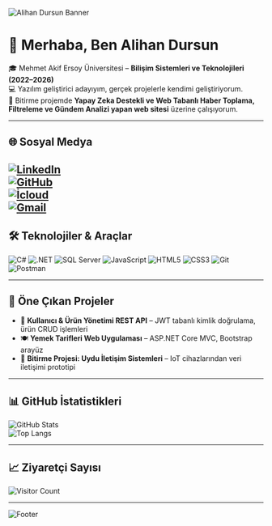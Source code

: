 <!-- Profil Banner -->
![Alihan Dursun Banner](https://capsule-render.vercel.app/api?type=soft&height=300&color=gradient&text=Alihan%20Dursun&section=header&reversal=false&textBg=false&fontAlign=50&animation=fadeIn&rotate=0)

# 👋 Merhaba, Ben Alihan Dursun  

🎓 Mehmet Akif Ersoy Üniversitesi – **Bilişim Sistemleri ve Teknolojileri (2022–2026)**  
💻 Yazılım geliştirici adayıyım, gerçek projelerle kendimi geliştiriyorum.  
📡 Bitirme projemde **Yapay Zeka Destekli ve Web Tabanlı Haber Toplama, Filtreleme ve Gündem Analizi yapan web sitesi** üzerine çalışıyorum.  

---

## 🌐 Sosyal Medya
[![LinkedIn](https://img.shields.io/badge/LinkedIn-0A66C2?style=for-the-badge&logo=linkedin&logoColor=white)](https://www.linkedin.com/in/alihan-dursun)  
[![GitHub](https://img.shields.io/badge/GitHub-181717?style=for-the-badge&logo=github&logoColor=white)](https://github.com/alihanz48)  
[![İcloud](https://img.shields.io/badge/İcloud-dursun.alihan@icloud.com-red?style=for-the-badge&logo=gmail&logoColor=white)](mailto:dursun.alihan@icloud.com)  
[![Gmail](https://img.shields.io/badge/Email-dursunalihan@gmail.com-red?style=for-the-badge&logo=gmail&logoColor=white)](mailto:dursunalihan@gmail.com)  
---

## 🛠️ Teknolojiler & Araçlar
![C#](https://img.shields.io/badge/C%23-239120?style=for-the-badge&logo=csharp&logoColor=white)
![.NET](https://img.shields.io/badge/.NET-512BD4?style=for-the-badge&logo=dotnet&logoColor=white)
![SQL Server](https://img.shields.io/badge/SQL%20Server-CC2927?style=for-the-badge&logo=microsoftsqlserver&logoColor=white)
![JavaScript](https://img.shields.io/badge/JavaScript-f7df1e?style=for-the-badge&logo=javascript&logoColor=black)
![HTML5](https://img.shields.io/badge/HTML5-e34f26?style=for-the-badge&logo=html5&logoColor=white)
![CSS3](https://img.shields.io/badge/CSS3-1572b6?style=for-the-badge&logo=css3&logoColor=white)
![Git](https://img.shields.io/badge/Git-f05032?style=for-the-badge&logo=git&logoColor=white)
![Postman](https://img.shields.io/badge/Postman-ff6c37?style=for-the-badge&logo=postman&logoColor=white)

---

## 🚀 Öne Çıkan Projeler
- 🛒 **Kullanıcı & Ürün Yönetimi REST API** – JWT tabanlı kimlik doğrulama, ürün CRUD işlemleri  
- 🍽 **Yemek Tarifleri Web Uygulaması** – ASP.NET Core MVC, Bootstrap arayüz  
- 📡 **Bitirme Projesi: Uydu İletişim Sistemleri** – IoT cihazlarından veri iletişimi prototipi  

---

## 📊 GitHub İstatistikleri
![GitHub Stats](https://github-readme-stats.vercel.app/api?username=alihanz48&show_icons=true&theme=radical)  
![Top Langs](https://github-readme-stats.vercel.app/api/top-langs/?username=alihanz48&layout=compact&theme=radical)  

---

## 📈 Ziyaretçi Sayısı
![Visitor Count](https://komarev.com/ghpvc/?username=alihanz48&color=orange&style=for-the-badge)

---

<!-- Footer Banner -->
![Footer](https://capsule-render.vercel.app/api?type=waving&color=ff7f00&height=100&section=footer)
